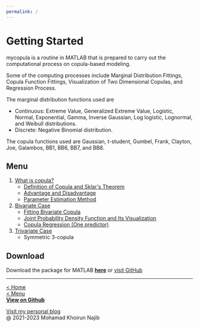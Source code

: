 ```yaml
---
permalink: /
---
```

# Getting Started

mycopula is a routine in MATLAB that is prepared to carry out the computational process on copula-based modeling.

Some of the computing processes include Marginal Distribution Fittings, Copula Function Fittings, Visualization of Two Dimensional Copulas, and Regression Process.

The marginal distribution functions used are

- Continuous: Extreme Value, Generalized Extreme Value, Logistic, Normal, Exponential, Gamma, Inverse Gaussian, Log logistic, Lognormal, and Weibull distributions.
- Discrete: Negative Binomial distribution.

The copula functions used are Gaussian, t-student, Gumbel, Frank, Clayton, Joe, Galambos, BB1, BB6, BB7, and BB8.

## Menu

1. [What is copula?](what-is-copula.md)
    - [Definition of Copula and Sklar's Theorem](definition.md)
    - [Advantage and Disadvantage](advantage.md)
    - [Parameter Estimation Method](parameter.md)
2. [Bivariate Case](bivariate.md)
    - [Fitting Bivariate Copula](fitting-bivariate-copula.md)
    - [Joint Probability Density Function and Its Visualization](joint-pdf.md)
    - [Copula Regression (One predictor)](copula-regression-one-predictor.md)
3. [Trivariate Case](trivariate.md)
    - Symmetric 3-copula

## Download

Download the package for MATLAB [**here**](#) or [visit GitHub](https://github.com/mkhoirun-najiboi/mycopula)

---
[< Home](home.md)\
[< Menu](home.md#menu)\
[**View on Github**](https://github.com/mkhoirun-najiboi/mycopula)

[Visit my personal blog](https://emkanajib.blogspot.com/)\
@ 2021-2023 Mohamad Khoirun Najib
